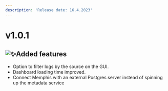 ```yaml
---
description: 'Release date: 16.4.2023'
---
```


# v1.0.1

## ![:sparkles:](https://a.slack-edge.com/production-standard-emoji-assets/14.0/apple-medium/2728.png)Added features

* Option to filter logs by the source on the GUI.
* Dashboard loading time improved.
* Connect Memphis with an external Postgres server instead of spinning up the metadata service
